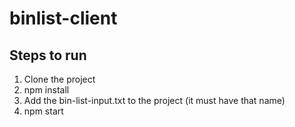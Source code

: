 # binlist-client

## Steps to run

1. Clone the project
2. npm install
3. Add the bin-list-input.txt to the project (it must have that name)
3. npm start
